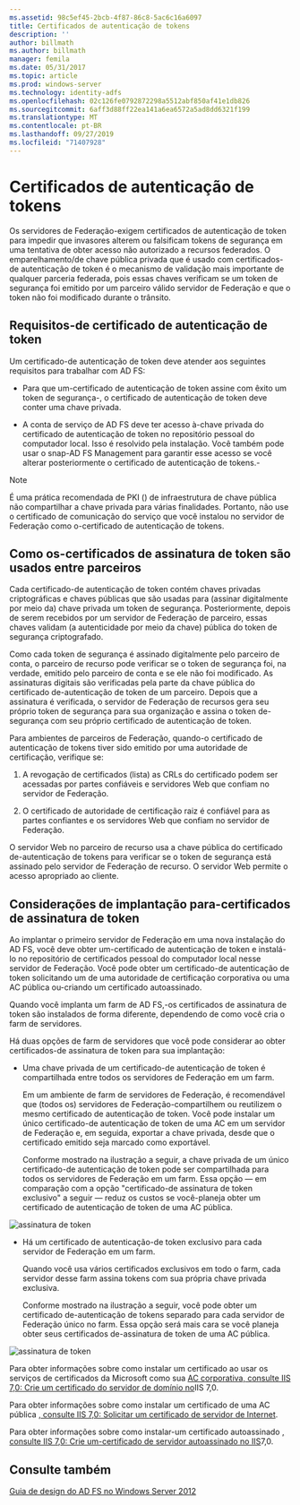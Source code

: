 ```yaml
---
ms.assetid: 98c5ef45-2bcb-4f87-86c8-5ac6c16a6097
title: Certificados de autenticação de tokens
description: ''
author: billmath
ms.author: billmath
manager: femila
ms.date: 05/31/2017
ms.topic: article
ms.prod: windows-server
ms.technology: identity-adfs
ms.openlocfilehash: 02c126fe0792872298a5512abf850af41e1db826
ms.sourcegitcommit: 6aff3d88ff22ea141a6ea6572a5ad8dd6321f199
ms.translationtype: MT
ms.contentlocale: pt-BR
ms.lasthandoff: 09/27/2019
ms.locfileid: "71407928"
---
```

# <a name="token-signing-certificates"></a>Certificados de autenticação de tokens

Os servidores de Federação\-exigem certificados de autenticação de token para impedir que invasores alterem ou falsificam tokens de segurança em uma tentativa de obter acesso não autorizado a recursos federados. O emparelhamento\/de chave pública privada que é usado com certificados\-de autenticação de token é o mecanismo de validação mais importante de qualquer parceria federada, pois essas chaves verificam se um token de segurança foi emitido por um parceiro válido servidor de Federação e que o token não foi modificado durante o trânsito.  
  
## <a name="token-signing-certificate-requirements"></a>Requisitos\-de certificado de autenticação de token  
Um certificado\-de autenticação de token deve atender aos seguintes requisitos para trabalhar com AD FS:  
  
-   Para que um\-certificado de autenticação de token assine com êxito um token de segurança\-, o certificado de autenticação de token deve conter uma chave privada.  
  
-   A conta de serviço de AD FS deve ter acesso à\-chave privada do certificado de autenticação de token no repositório pessoal do computador local. Isso é resolvido pela instalação. Você também pode usar o snap\-AD FS Management para garantir esse acesso se você alterar posteriormente o certificado de autenticação de tokens.\-  
  
> [!NOTE]  
> É uma prática recomendada de PKI \(\) de infraestrutura de chave pública não compartilhar a chave privada para várias finalidades. Portanto, não use o certificado de comunicação do serviço que você instalou no servidor de Federação como o\-certificado de autenticação de tokens.  
  
## <a name="how-token-signing-certificates-are-used-across-partners"></a>Como os\-certificados de assinatura de token são usados entre parceiros  
Cada certificado\-de autenticação de token contém chaves privadas criptográficas e chaves públicas que são usadas para \(assinar digitalmente por meio da\) chave privada um token de segurança. Posteriormente, depois de serem recebidos por um servidor de Federação de parceiro, essas chaves validam \(a autenticidade por meio da chave\) pública do token de segurança criptografado.  
  
Como cada token de segurança é assinado digitalmente pelo parceiro de conta, o parceiro de recurso pode verificar se o token de segurança foi, na verdade, emitido pelo parceiro de conta e se ele não foi modificado. As assinaturas digitais são verificadas pela parte da chave pública do certificado de\-autenticação de token de um parceiro. Depois que a assinatura é verificada, o servidor de Federação de recursos gera seu próprio token de segurança para sua organização e assina o token de\-segurança com seu próprio certificado de autenticação de token.  
  
Para ambientes de parceiros de Federação, quando\-o certificado de autenticação de tokens tiver sido emitido por uma autoridade de certificação, verifique se:  
  
1.  A revogação de certificados \(lista\) as CRLs do certificado podem ser acessadas por partes confiáveis e servidores Web que confiam no servidor de Federação.  
  
2.  O certificado de autoridade de certificação raiz é confiável para as partes confiantes e os servidores Web que confiam no servidor de Federação.  
  
O servidor Web no parceiro de recurso usa a chave pública do certificado de\-autenticação de tokens para verificar se o token de segurança está assinado pelo servidor de Federação de recurso. O servidor Web permite o acesso apropriado ao cliente.  
  
## <a name="deployment-considerations-for-token-signing-certificates"></a>Considerações de implantação para\-certificados de assinatura de token  
Ao implantar o primeiro servidor de Federação em uma nova instalação do AD FS, você deve obter um\-certificado de autenticação de token e instalá-lo no repositório de certificados pessoal do computador local nesse servidor de Federação. Você pode obter um certificado\-de autenticação de token solicitando um de uma autoridade de certificação corporativa ou uma AC pública ou\-criando um certificado autoassinado.  
  
Quando você implanta um farm de AD FS,\-os certificados de assinatura de token são instalados de forma diferente, dependendo de como você cria o farm de servidores.  
  
Há duas opções de farm de servidores que você pode considerar ao obter certificados\-de assinatura de token para sua implantação:  
  
-   Uma chave privada de um certificado\-de autenticação de token é compartilhada entre todos os servidores de Federação em um farm.  
  
    Em um ambiente de farm de servidores de Federação, é recomendável que \(todos os\) servidores de Federação\-compartilhem ou reutilizem o mesmo certificado de autenticação de token. Você pode instalar um único certificado\-de autenticação de token de uma AC em um servidor de Federação e, em seguida, exportar a chave privada, desde que o certificado emitido seja marcado como exportável.  
  
    Conforme mostrado na ilustração a seguir, a chave privada de um único certificado\-de autenticação de token pode ser compartilhada para todos os servidores de Federação em um farm. Essa opção — em comparação com a opção "certificado\-de assinatura de token exclusivo" a seguir — reduz os custos se você\-planeja obter um certificado de autenticação de token de uma AC pública.  
  
![assinatura de token](media/adfs2_fedserver_certstory_3.gif)  
  
-   Há um certificado de autenticação\-de token exclusivo para cada servidor de Federação em um farm.  
  
    Quando você usa vários certificados exclusivos em todo o farm, cada servidor desse farm assina tokens com sua própria chave privada exclusiva.  
  
    Conforme mostrado na ilustração a seguir, você pode obter um certificado de\-autenticação de tokens separado para cada servidor de Federação único no farm. Essa opção será mais cara se você planeja obter seus certificados de\-assinatura de token de uma AC pública.  
  
![assinatura de token](media/adfs2_fedserver_certstory_4.gif)  
  
Para obter informações sobre como instalar um certificado ao usar os serviços de certificados da Microsoft como sua [AC corporativa, consulte IIS 7,0: Crie um certificado do servidor de domínio no](https://go.microsoft.com/fwlink/?LinkId=108548)IIS 7,0.  
  
Para obter informações sobre como instalar um certificado de uma AC pública [, consulte IIS 7,0: Solicitar um certificado de servidor de Internet](https://go.microsoft.com/fwlink/?LinkId=108549).  
  
Para obter informações sobre como instalar\-um certificado autoassinado [, consulte IIS 7,0: Crie um\-certificado de servidor autoassinado no IIS](https://go.microsoft.com/fwlink/?LinkID=108271)7,0.  
  
## <a name="see-also"></a>Consulte também
[Guia de design do AD FS no Windows Server 2012](AD-FS-Design-Guide-in-Windows-Server-2012.md)
